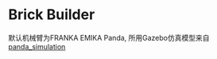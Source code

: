Brick Builder
=====

默认机械臂为FRANKA EMIKA Panda, 所用Gazebo仿真模型来自[panda_simulation](https://github.com/erdalpekel/panda_simulation)